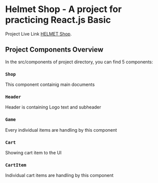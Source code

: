 # Helmet Shop - A project for practicing React.js Basic

Project Live Link [HELMET Shop](https://the-superhero-direction-uz17.netlify.app/).

## Project Components Overview

In the src/components of project directory, you can find 5 components:

### `Shop`

This component containig main documents

### `Header`

Header is containing Logo text and subheader 

### `Game`

Every individual items are handling by this component

### `Cart`

Showing cart item to the UI

### `CartItem`

Individual cart items are handling by this component

